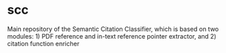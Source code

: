 # scc
Main repository of the Semantic Citation Classifier, which is based on two modules: 1) PDF reference and in-text reference pointer extractor, and 2) citation function enricher

